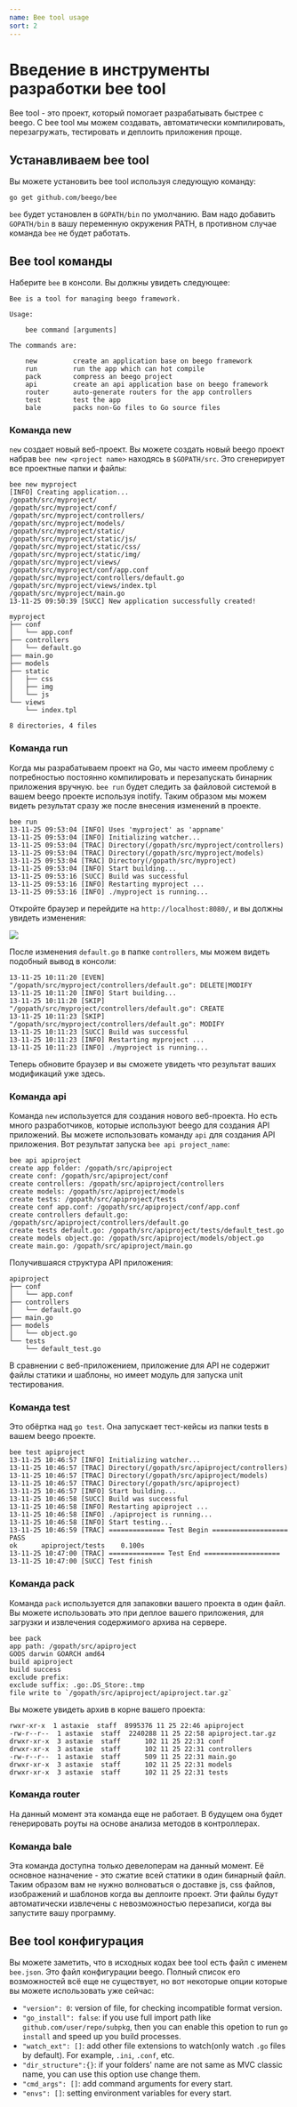 ```yaml
---
name: Bee tool usage
sort: 2
---
```


# Введение в инструменты разработки bee tool

Bee tool - это проект, который помогает разрабатывать быстрее с beego. С bee tool мы можем создавать, автоматически компилировать, перезагружать, тестировать и деплоить приложения проще.

## Устанавливаем bee tool

Вы можете установить bee tool используя следующую команду:

	go get github.com/beego/bee

`bee` будет установлен в `GOPATH/bin` по умолчанию. Вам надо добавить `GOPATH/bin` в вашу переменную окружения PATH, в противном случае команда `bee` не будет работать.

## Bee tool команды

Наберите `bee` в консоли. Вы должны увидеть следующее:

```
Bee is a tool for managing beego framework.

Usage:

	bee command [arguments]

The commands are:

    new         create an application base on beego framework
    run         run the app which can hot compile
    pack        compress an beego project
    api         create an api application base on beego framework
    router      auto-generate routers for the app controllers
    test        test the app
    bale        packs non-Go files to Go source files
```

### Команда new

`new` создает новый веб-проект. Вы можете создать новый beego проект набрав `bee new <project name>` находясь в `$GOPATH/src`. Это сгенерирует все проектные папки и файлы:

```
bee new myproject
[INFO] Creating application...
/gopath/src/myproject/
/gopath/src/myproject/conf/
/gopath/src/myproject/controllers/
/gopath/src/myproject/models/
/gopath/src/myproject/static/
/gopath/src/myproject/static/js/
/gopath/src/myproject/static/css/
/gopath/src/myproject/static/img/
/gopath/src/myproject/views/
/gopath/src/myproject/conf/app.conf
/gopath/src/myproject/controllers/default.go
/gopath/src/myproject/views/index.tpl
/gopath/src/myproject/main.go
13-11-25 09:50:39 [SUCC] New application successfully created!
```

```
myproject
├── conf
│   └── app.conf
├── controllers
│   └── default.go
├── main.go
├── models
├── static
│   ├── css
│   ├── img
│   └── js
└── views
    └── index.tpl

8 directories, 4 files
```

### Команда run

Когда мы разрабатываем проект на Go, мы часто имеем проблему с потребностью постоянно компилировать и перезапускать бинарник приложения вручную. `bee run` будет следить за файловой системой в вашем beego проекте используя inotify. Таким образом мы можем видеть результат сразу же после внесения изменений в проекте.

```
bee run
13-11-25 09:53:04 [INFO] Uses 'myproject' as 'appname'
13-11-25 09:53:04 [INFO] Initializing watcher...
13-11-25 09:53:04 [TRAC] Directory(/gopath/src/myproject/controllers)
13-11-25 09:53:04 [TRAC] Directory(/gopath/src/myproject/models)
13-11-25 09:53:04 [TRAC] Directory(/gopath/src/myproject)
13-11-25 09:53:04 [INFO] Start building...
13-11-25 09:53:16 [SUCC] Build was successful
13-11-25 09:53:16 [INFO] Restarting myproject ...
13-11-25 09:53:16 [INFO] ./myproject is running...
```
Откройте браузер и перейдите на `http://localhost:8080/`, и вы должны увидеть изменения:

![](../images/beerun.png)

После изменения `default.go` в папке `controllers`, мы можем видеть
подобный вывод в консоли:

```
13-11-25 10:11:20 [EVEN] "/gopath/src/myproject/controllers/default.go": DELETE|MODIFY
13-11-25 10:11:20 [INFO] Start building...
13-11-25 10:11:20 [SKIP] "/gopath/src/myproject/controllers/default.go": CREATE
13-11-25 10:11:23 [SKIP] "/gopath/src/myproject/controllers/default.go": MODIFY
13-11-25 10:11:23 [SUCC] Build was successful
13-11-25 10:11:23 [INFO] Restarting myproject ...
13-11-25 10:11:23 [INFO] ./myproject is running...
```

Теперь обновите браузер и вы сможете увидеть что результат ваших модификаций уже здесь.

### Команда api

Команда `new` используется для создания нового веб-проекта. Но есть много разработчиков, 
которые используют beego для создания API приложений. Вы можете использовать команду `api` для создания API приложения. Вот результат запуска `bee api project_name`:

```
bee api apiproject
create app folder: /gopath/src/apiproject
create conf: /gopath/src/apiproject/conf
create controllers: /gopath/src/apiproject/controllers
create models: /gopath/src/apiproject/models
create tests: /gopath/src/apiproject/tests
create conf app.conf: /gopath/src/apiproject/conf/app.conf
create controllers default.go: /gopath/src/apiproject/controllers/default.go
create tests default.go: /gopath/src/apiproject/tests/default_test.go
create models object.go: /gopath/src/apiproject/models/object.go
create main.go: /gopath/src/apiproject/main.go
```

Получившаяся структура API приложения:

```
apiproject
├── conf
│   └── app.conf
├── controllers
│   └── default.go
├── main.go
├── models
│   └── object.go
└── tests
    └── default_test.go
```

В сравнении с веб-приложением, приложение для API не содержит файлы статики и шаблоны, но
имеет модуль для запуска unit тестирования.

### Команда test

Это обёртка над `go test`. Она запускает тест-кейсы из папки tests в вашем beego проекте.

```
bee test apiproject
13-11-25 10:46:57 [INFO] Initializing watcher...
13-11-25 10:46:57 [TRAC] Directory(/gopath/src/apiproject/controllers)
13-11-25 10:46:57 [TRAC] Directory(/gopath/src/apiproject/models)
13-11-25 10:46:57 [TRAC] Directory(/gopath/src/apiproject)
13-11-25 10:46:57 [INFO] Start building...
13-11-25 10:46:58 [SUCC] Build was successful
13-11-25 10:46:58 [INFO] Restarting apiproject ...
13-11-25 10:46:58 [INFO] ./apiproject is running...
13-11-25 10:46:58 [INFO] Start testing...
13-11-25 10:46:59 [TRAC] ============== Test Begin ===================
PASS
ok  	apiproject/tests	0.100s
13-11-25 10:47:00 [TRAC] ============== Test End ===================
13-11-25 10:47:00 [SUCC] Test finish
```

### Команда pack

Команда `pack` используется для запаковки вашего проекта в один файл. Вы можете использовать это при деплое вашего приложения, для загрузки и извлечения содержимого архива на сервере.

```
bee pack
app path: /gopath/src/apiproject
GOOS darwin GOARCH amd64
build apiproject
build success
exclude prefix:
exclude suffix: .go:.DS_Store:.tmp
file write to `/gopath/src/apiproject/apiproject.tar.gz`
```

Вы можете увидеть архив в корне вашего проекта:

```
rwxr-xr-x  1 astaxie  staff  8995376 11 25 22:46 apiproject
-rw-r--r--  1 astaxie  staff  2240288 11 25 22:58 apiproject.tar.gz
drwxr-xr-x  3 astaxie  staff      102 11 25 22:31 conf
drwxr-xr-x  3 astaxie  staff      102 11 25 22:31 controllers
-rw-r--r--  1 astaxie  staff      509 11 25 22:31 main.go
drwxr-xr-x  3 astaxie  staff      102 11 25 22:31 models
drwxr-xr-x  3 astaxie  staff      102 11 25 22:31 tests
```

### Команда router

На данный момент эта команда еще не работает. В будущем она будет генерировать роуты на основе анализа методов в контроллерах.

### Команда bale

Эта команда доступна только девелоперам на данный момент. Её основное назначение - это сжатие всей статики в один бинарный файл. Таким образом вам не нужно волноваться о доставке js, css файлов, изображений и шаблонов когда вы деплоите проект. Эти файлы будут автоматически извлечены с невозможностью перезаписи, когда вы запустите вашу программу.

## Bee tool конфигурация

Вы можете заметить, что в исходных кодах bee tool есть файл с именем `bee.json`. Это файл конфигурации beego. Полный список его возможностей всё еще не существует, но вот некоторые опции которые вы можете использовать уже сейчас:

- `"version": 0`: version of file, for checking incompatible format version.
- `"go_install": false`: if you use full import path like `github.com/user/repo/subpkg`, then you can enable this opetion to run `go install` and speed up you build processes.
- `"watch_ext": []`: add other file extensions to watch(only watch `.go` files by default). For example, `.ini`, `.conf`, etc.
- `"dir_structure":{}`: if your folders' name are not same as MVC classic name, you can use this option use change them.
- `"cmd_args": []`: add command arguments for every start.
- `"envs": []`: setting environment variables for every start.

